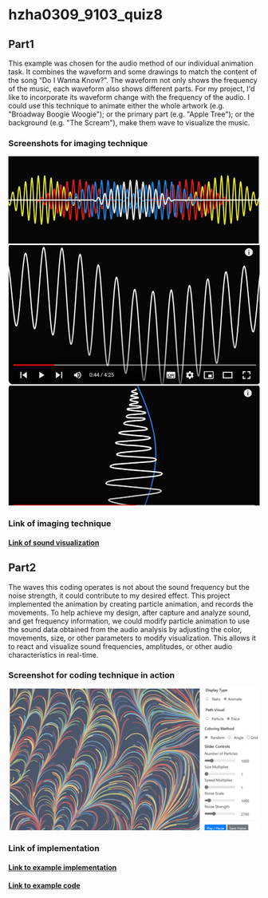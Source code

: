 # hzha0309_9103_quiz8

## Part1
This example was chosen for the audio method of our individual animation task. It combines the waveform and some drawings to match the content of the song “Do I Wanna Know?”. The waveform not only shows the frequency of the music, each waveform also shows different parts. For my project, I'd like to incorporate its waveform change with the frequency of the audio. I could use this technique to animate either the whole artwork (e.g. "Broadway Boogie Woogie"); or the primary part (e.g. "Apple Tree"); or the background (e.g. "The Scream"), make them wave to visualize the music.

### Screenshots for imaging technique
![Image for imaging technique](assets/image1.png)
![Image for imaging technique](assets/image2.png)
![Image for imaging technique](assets/image3.png)

### Link of imaging technique
#### [Link of sound visualization](https://www.youtube.com/watch?v=bpOSxM0rNPM&list=PLsDImNeiC2I1A1JEVefoEMg7OivaLzUHz&index=15)

## Part2
The waves this coding operates is not about the sound frequency but the noise strength, it could contribute to my desired effect. This project implemented the animation by creating particle animation, and records the movements. To help achieve my design, after capture and analyze sound, and get frequency information, we could modify particle animation to use the sound data obtained from the audio analysis by adjusting the color, movements, size, or other parameters to modify visualization. This allows it to react and visualize sound frequencies, amplitudes, or other audio characteristics in real-time.

### Screenshot for coding technique in action
![Image for imaging technique](assets/coding.png)

### Link of implementation
#### [Link to example implementation](https://vharivinay.github.io/Flow-field-using-noise/)
#### [Link to example code](https://github.com/vharivinay/Flow-field-using-noise.git)